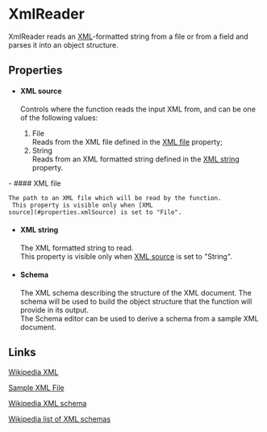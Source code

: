XmlReader
=========

XmlReader reads an [XML](http://en.wikipedia.org/wiki/XML)-formatted string from a
file or from a field and parses it into an object structure.

Properties
----------

-  #### XML source

    Controls where the function reads the input XML from, and can be one
    of the following values:

    1.  File  
        Reads from the XML file defined in the [XML
        file](#properties.xmlFile) property;
    2.  String  
        Reads from an XML formatted string defined in the [XML
        string](#properties.xmlString) property.
<p>
-  #### XML file

    The path to an XML file which will be read by the function.  
     This property is visible only when [XML
    source](#properties.xmlSource) is set to "File".

-  #### XML string

    The XML formatted string to read.  
     This property is visible only when [XML
    source](#properties.xmlSource) is set to "String".

-  #### Schema

    The XML schema describing the structure of the XML document. The
    schema will be used to build the object structure that the function
    will provide in its output.  
    The Schema editor can be used to derive a schema from a sample XML
    document.

Links
-----

[Wikipedia XML](http://en.wikipedia.org/wiki/XML)

[Sample XML
File](http://msdn.microsoft.com/en-us/library/ms762271(v=vs.85).aspx)

[Wikipedia XML schema](http://en.wikipedia.org/wiki/XML_schema)

[Wikipedia list of XML
schemas](http://en.wikipedia.org/wiki/List_of_XML_schemas)
